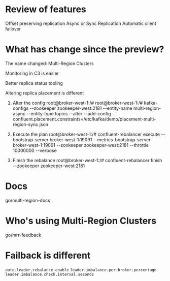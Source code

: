 # Review of features

Offset preserving replication
Async or Sync Replication
Automatic client failover

# What has change since the preview?

The name changed: Multi-Region Clusters

Monitoring in C3 is easier

Better replica status tooling

Altering replica placement is different

1. Alter the config
root@broker-west-1:/# root@broker-west-1:/# kafka-configs --zookeeper zookeeper-west:2181 --entity-name multi-region-async --entity-type topics --alter --add-config confluent.placement.constraints=/etc/kafka/demo/placement-multi-region-sync.json


2. Execute the plan
root@broker-west-1:/# confluent-rebalancer execute --bootstrap-server broker-west-1:19091 --metrics-bootstrap-server broker-west-1:19091 --zookeeper zookeeper-west:2181 --throttle 10000000 --verbose


3. Finish the rebalance
root@broker-west-1:/# confluent-rebalancer finish --zookeeper zookeeper-west:2181

# Docs
go/multi-region-docs

# Who's using Multi-Region Clusters
go/mrr-feedback



# Failback is different

`auto.leader.rebalance.enable`
`leader.imbalance.per.broker.percentage`
`leader.imbalance.check.interval.seconds`
